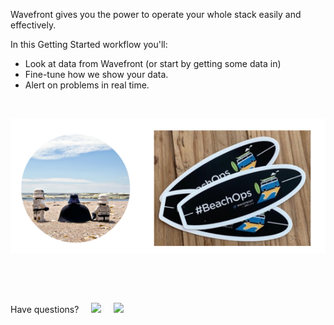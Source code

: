 <div class="container-fluid">
<div class="col-sm-12 col-md-6">
<p>Wavefront gives you the power to operate your whole stack easily and effectively.</p>
<p>In this Getting Started workflow you'll:</p>
<ul>
<li>Look at data from Wavefront (or start by getting some data in)</li>
<li>Fine-tune how we show your data.</li>
<li>Alert on problems in real time.</li>
</ul>
<p>&nbsp;</p>
<img src="images/beachops.png"></img>
<p>&nbsp;</p>
<p>&nbsp;</p>
<p>Have questions? &nbsp; &nbsp; <a href="https://wavefront.com/join-public-slack"> <img src="images/slack.png"></img></a>
&nbsp; &nbsp;
<a href="https://wavefront.com/meet-1-on-1"><img src="images/1on1.png"></img></a> </p>

</div>
</div>
